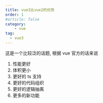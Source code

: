 ```yaml
---
title: vue3比vue2的优势
order: 1
#article: false
category:
    - vue
tag:
  - vue3
---
```


这是一个比较泛的话题, 根据 vue 官方的话来说

1. 性能更好
2. 体积更小
3. 更好的 ts 支持 
4. 更好的代码组织
5. 更好的逻辑抽离
6. 更多的新功能
